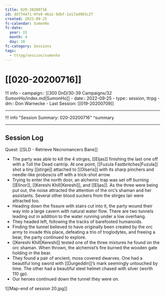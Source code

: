 ```yaml
---
title: 020-20200716
id: dd774471-9fe9-46a1-9dbf-1e17ad903c2f
created: 2022-09-25
fc-calendar: SumonHo
fc-date:
  year: 31
  month: 4
  day: 10
fc-category: Sessions
tags:
  - ttrpg/session/sumonho
---
```


# [[020-20200716]]

!!! info
    - campaign:: [[300 DnD/30-39 Campaigns/32 SumonHo/index.md|SumonHo]]
    - date:: 2022-09-25
    - type:: session, ttrpg
    - dm:: Don Warnecke
    - Last Session: [[019-20200709]]


---

!!! info "Session Summary: 020-20200716"
    ^summary

---

## Session Log

Quest: [[SLD - Retrieve Necromancers Bane]]

- The party was able to kill the 4 stirges, [[Eljas]] finishing the last one off with a Toll the Dead cantrip. At one point, [[Fuzula Fastbritches|Fuzula]] shot a tiny [[stirge]] attached to [[Olseris]] with its sharp pinchers and needle-like proboscis off with a trick-shot arrow.
- Trying to enter the north door, an alchemic trap was set off burning [[Elinor]], [[Kereshi Khill|Kereshi]], and [[Eljas]]. As the three were being put out, the noise attracted the attention of the orc’s shaman and her assistants. Several other blood suckers from the stirges lair were attracted too.
- Heading down the fissure with stairs cut into it, the party wound their way into a large cavern with natural water flow. There are two tunnels leading out in addition to the water running under a low overhang.
- They headed left, following the tracks of barefooted humanoids.
- Finding the tunnel believed to have originally been created by the orc army to invade this place, defeating a trio of troglodytes, and freeing a bear, the party continued to explore.
- [[Kereshi Khill|Kereshi]] tested one of the three mixtures he found on the orc shaman. When thrown, the alchemist’s fire burned the wooden gate holding in the bear.
- They found a pair of ancient, moss covered dwarves. One had a beautiful long sword with [[Durgeddin]]’s mark seemingly untouched by time. The other had a beautiful steel helmet chased with silver (worth 110 gp).
- Our heroes continued down the tunnel they were on.



![[Map-end of session 20.jpg]]
